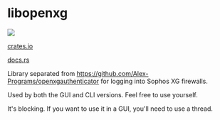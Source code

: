 # libopenxg

<img src="https://img.shields.io/badge/Version-0.1.1-FFFFFF">

[crates.io](https://crates.io/crates/libopenxg)

[docs.rs](https://docs.rs/libopenxg/latest/libopenxg/)

Library separated from https://github.com/Alex-Programs/openxgauthenticator for logging into Sophos XG firewalls.

Used by both the GUI and CLI versions. Feel free to use yourself.

It's blocking. If you want to use it in a GUI, you'll need to use a thread.